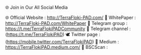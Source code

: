 🌐 Join in Our All Social Media

🌐 Official Website : http://TerraFloki-PAD.com/
📝 WhitePaper : http://TerraFloki-PAD.com/WhitePaper
📝 Telegram group : https://t.me/TerraFlokiPADCommunity
📝 Telegram channel : (https://t.me/TerraFlokiPAD)
🕊 Twitter page : (https://mobile.twitter.com/TerraFlokiPAD)
📝 Medium : https://TerraFlokiPAD.medium.com/
📝 BSCScan : 
